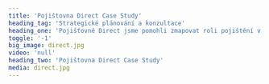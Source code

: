 ```yaml
---
title: 'Pojištovna Direct Case Study'
heading_tag: 'Strategické plánování a konzultace'
heading_one: 'Pojišťovně Direct jsme pomohli zmapovat roli pojištění v budoucnosti.'
toggle: '-1'
big_image: direct.jpg
video: 'null'
heading_two: 'Pojištovna Direct Case Study'
media: direct.jpg
---
```


